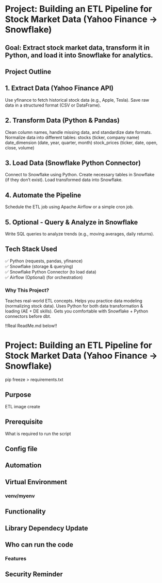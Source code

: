 # Project: Building an ETL Pipeline for Stock Market Data (Yahoo Finance → Snowflake)

## Goal: Extract stock market data, transform it in Python, and load it into Snowflake for analytics.

## Project Outline
## 1. Extract Data (Yahoo Finance API)
Use yfinance to fetch historical stock data (e.g., Apple, Tesla).
Save raw data in a structured format (CSV or DataFrame).
## 2. Transform Data (Python & Pandas)
Clean column names, handle missing data, and standardize date formats.
Normalize data into different tables:
stocks (ticker, company name)
date_dimension (date, year, quarter, month)
stock_prices (ticker, date, open, close, volume)
## 3. Load Data (Snowflake Python Connector)
Connect to Snowflake using Python.
Create necessary tables in Snowflake (if they don’t exist).
Load transformed data into Snowflake.
## 4. Automate the Pipeline
Schedule the ETL job using Apache Airflow or a simple cron job.
## 5. Optional - Query & Analyze in Snowflake
Write SQL queries to analyze trends (e.g., moving averages, daily returns).

## Tech Stack Used
✅ Python (requests, pandas, yfinance)  
✅ Snowflake (storage & querying)   
✅ Snowflake Python Connector (to load data)    
✅ Airflow (Optional) (for orchestration)


### Why This Project?

Teaches real-world ETL concepts.
Helps you practice data modeling (normalizing stock data).
Uses Python for both data transformation & loading (AE + DE skills).
Gets you comfortable with Snowflake + Python connectors before dbt.

!!Real ReadMe.md below!!
# Project: Building an ETL Pipeline for Stock Market Data (Yahoo Finance → Snowflake)
pip freeze > requirements.txt
## Purpose
ETL image create 

## Prerequisite
What is required to run the script

## Config file

## Automation

## Virtual Environment

### venv/myenv

## Functionality

## Library Dependecy Update

## Who can run the code

### Features

## Security Reminder